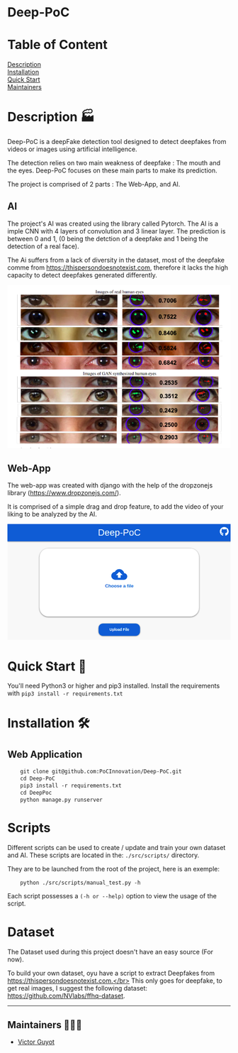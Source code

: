 # Deep-PoC

# Table of Content

[Description](#Description)\
[Installation](#Installation)\
[Quick Start](#Quick-Start)\
[Maintainers](#Maintainers)

# Description 🏭
Deep-PoC is a deepFake detection tool designed to detect deepfakes from videos or images using artificial intelligence.

The detection relies on two main weakness of deepfake : The mouth and the eyes. Deep-PoC focuses on these main parts to make its prediction.

The project is comprised of 2 parts : The Web-App, and AI.

## AI

The project's AI was created using the library called Pytorch. The AI is a imple CNN with 4 layers of convolution and 3 linear layer.
The prediction is between 0 and 1, (0 being the detction of a deepfake and 1 being the detection of a real face).

The Ai suffers from a lack of diversity in the dataset, most of the deepfake comme from https://thispersondoesnotexist.com, therefore it lacks the high capacity to detect deepfakes generated differently.

![](.github/assets/eyes.png?raw=true "Real and deppfake eyes")

## Web-App

The web-app was created with django with the help of the dropzonejs library (https://www.dropzonejs.com/).

It is comprised of a simple drag and drop feature, to add the video of your liking to be analyzed by the AI.

![](.github/assets/frontend.png?raw=true "Real and deppfake eyes")

# Quick Start 🏁

You'll need Python3 or higher and pip3 installed. Install the requirements with `pip3 install -r requirements.txt`

# Installation 🛠️

## Web Application

        git clone git@github.com:PoCInnovation/Deep-PoC.git
        cd Deep-PoC
        pip3 install -r requirements.txt
        cd DeepPoc
        python manage.py runserver

# Scripts

Different scripts can be used to create / update and train your own dataset and AI. These scripts are located in the: `./src/scripts/` directory.

They are to be launched from the root of the project, here is an exemple:

        python ./src/scripts/manual_test.py -h

Each script possesses a `(-h or --help)` option to view the usage of the script.

# Dataset

The Dataset used during this project doesn't have an easy source (For now).

To build your own dataset, oyu have a script to extract Deepfakes from https://thispersondoesnotexist.com.</br>
This only goes for deepfake, to get real images, I suggest the following dataset: https://github.com/NVlabs/ffhq-dataset.


------------


## Maintainers 🧑‍🤝‍🧑

 - [Victor Guyot](https://github.com/MrSIooth)

